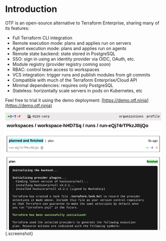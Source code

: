 # Introduction

OTF is an open-source alternative to Terraform Enterprise, sharing many of its features:

* Full Terraform CLI integration
* Remote execution mode: plans and applies run on servers
* Agent execution mode: plans and applies run on agents
* Remote state backend: state stored in PostgreSQL
* SSO: sign in using an identity provider via OIDC, OAuth, etc.
* Module registry (provider registry coming soon)
* RBAC: control team access to workspaces
* VCS integration: trigger runs and publish modules from git commits
* Compatible with much of the Terraform Enterprise/Cloud API
* Minimal dependencies: requires only PostgreSQL
* Stateless: horizontally scale servers in pods on Kubernetes, etc

Feel free to trial it using the demo deployment: [https://demo.otf.ninja](https://demo.otf.ninja)

![run page planned and finished state](images/run_page_planned_and_finished_state.png){.screenshot}
